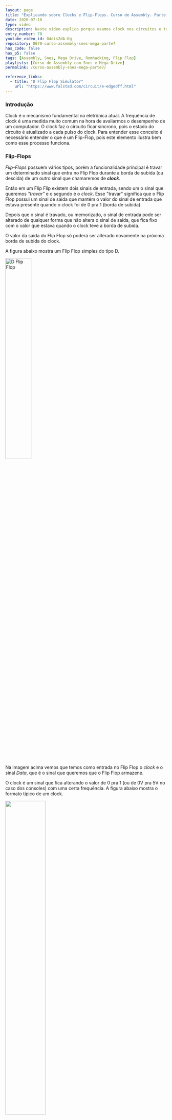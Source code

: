 ```yaml
---
layout: page
title: "Explicando sobre Clocks e Flip-Flops. Curso de Assembly. Parte 7"
date: 2020-07-10
type: video
description: Neste vídeo explico porque usamos clock nos circuitos e também explico o elemento Flip-Flop, que tem um papel muito importante nesta questão.
entry_number: 70
youtube_video_id: 04eisZdA-Kg
repository: 0070-curso-assembly-snes-mega-parte7
has_code: false
has_p5: false
tags: [Assembly, Snes, Mega Drive, Romhacking, Flip Flop]
playlists: [Curso de Assembly com Snes e Mega Drive]
permalink: /curso-assembly-snes-mega-parte7/

reference_links:
  - title: "D Flip Flop Simulator"
    url: "https://www.falstad.com/circuit/e-edgedff.html"
---
```


### Introdução

Clock é o mecanismo fundamental na eletrônica atual. A frequência de clock é uma medida muito comum na hora de avaliarmos o desempenho de um computador.
O clock faz o circuito ficar síncrono, pois o estado do circuito é atualizado a cada pulso do clock.
Para entender esse conceito é necessário entender o que é um Flip-Flop, pois este elemento ilustra bem como esse processo funciona.

### Flip-Flops

*Flip-Flops* possuem vários tipos, porém a funcionalidade principal é travar um determinado sinal que entra no Flip Flop durante a borda de subida (ou descida) de um outro sinal que chamaremos de ***clock***.

Então em um Flip Flip existem dois sinais de entrada, sendo um o sinal que queremos *"travar"* e o segundo é o *clock*. Esse "travar" significa que o Flip Flop possui um sinal de saída que mantém o valor do sinal de entrada que estava presente quando o clock foi de 0 pra 1 (borda de subida).

Depois que o sinal é travado, ou memorizado, o sinal de entrada pode ser alterado de qualquer forma que não altera o sinal de saída, que fica fixo com o valor que estava quando o clock teve a borda de subida.

O valor da saída do Flip Flop só poderá ser alterado novamente na próxima borda de subida do clock.

A figura abaixo mostra um Flip Flop simples do tipo D.

<img src="/pages_data/{{page.repository}}/dflipflop.jpg" alt="D Flip Flop" style="width:40%;"/>

Na imagem acima vemos que temos como entrada no Flip Flop o *clock* e o sinal *Data*, que é o sinal que queremos que o Flip Flop armazene.

O clock é um sinal que fica alterando o valor de 0 pra 1 (ou de 0V pra 5V no caso dos consoles) com uma certa frequência. A figura abaixo mostra o formato típico de um clock.

<img src="/pages_data/{{page.repository}}/clock.png" style="width:50%;"/>

Nos circuitos mais complexos é comum existirem vários clocks diferentes, com diferentes frequência para diferentes partes do circuito. Mas em um Flip Flip pode ser usado qualquer tipo de sinal como clock, e não um que tenha uma frequência fixa o da foto acima. Isso vai da lógica do hardware.

O que deve ser entendido é que o Flip Flip armazena o valor na borda de subida (ou descida) do sinal de clock, mas a duração entre uma borda de subida e outra não interessa pro Flip Flop. Como eu disse, depende da lógica que se deseja obter.

No vídeo eu mostro visualmente o funcionamento de um Flip Flop usando um simulador online. Veja a seção de referência no final desta página.

### Flip Flop como Memórias

Pela descrição do funcionamento de um Flip Flop, podemos ver que ele pode ser usado como uma *memória de 1 bit*. O Flip Flop consegue manter um bit de informação por um tempo indefinido, controlado pelo sinal de clock. Na prática ele é usado como memória ou pra manter um estado intermediário de uma operação complexa.

Se juntarmos 8 Flip Flops conseguimos guardar um byte, o que é justamente como os ***registradores*** são implementados, mas isso veremos nas próximas partes do curso.

### Necessidade de clock no sistema

Na parte anterior do curso, onde falei de memórias, eu argumentei que a leitura ou escrita só deve ser ativada nos chips depois que os pinos de endereço e/ou dados já estiverem estabilizados. Eu citei que os componentes eletrônicos possuem um tempo de propagação dos sinais, pois nada é instantâneo. Então uma determinada trilha do circuito pode passar por mais elementos e ter um tempo de propagação maior em comparação com outras trilhas.

Então se não existisse clock e os circuitos fossem puramente reativos, os sinais iam sendo gerados e iam sendo propagados internamente nos circuitos com tempos diferentes.

Diferentes elementos iriam gerar resultados intermediários diferentes devido ao fatos dos sinais chegarem em momentos diferentes. Então tudo seria uma coisa só trabalhando de forma totalmente reativa e paralela, o que levaria a uma bagunça total, e provavelmente nada funcionaria. Ficaria muito complexo trabalhar dessa forma com circuitos complexos, como um processador.

Um processador executa instruções. Os dados do programa a ser executado ficam em alguma memória (no cartucho no caso dos consoles). Um processador precisaria então pegar a instrução, injetar esses bits da instrução internamente no processador, decodificar pra ver qual instrução é pra saber o que fazer, executar a instrução, o que muitas vezes envolver operações matemáticas, e no final enviar o resultado pra algum outro lugar, como memória, chip de vídeo, etc.

Se não tivesse clock, os bits da instrução iriam entrar no processador, porém devido aos tempos de propagação diferentes que cada bit iria sofrer, nada ficaria sincronizado. Se o processador tiver que fazer uma conta de adição por exemplo, o circuito que faz a conta iria receber os bits em tempos diferentes e o resultado iria ficar com valores intermediários diferentes até todos os bits chegarem. O resultado que sai do processador iria ficar todo bagunçado.

Vou parar por aqui no exemplo, mas dá pra ver que ficaria difícil implementar um processador dessa forma.

O clock então serve pra resolver esse problema. Quando um sinal é injetado no processador (ou qualquer outro tipo de elemento), podemos ter Flip Flops que travam o sinal. O segredo é fazer com que o tempo entre uma borda de subida de um clock até a próxima borda de subida seja longo o suficiente para que os sinais se estabilizem. Desta forma dividimos o circuito em várias etapas, que são sincronizadas com a batida do clock.

O Flip Flip é um elemento fundamental neste esquema, pois com ele podemos travar os sinais.

Então em um processador por exemplo, uma instrução leva vários ciclos de clock para ser completada, pois em cada ciclo de clock alguma coisa é feita.

Conforme a tecnologia vai avançando, menores ficam os transistores e mais rápidos ficam os componentes, então isso permite que clocks mais rápidos possam ser usados.

